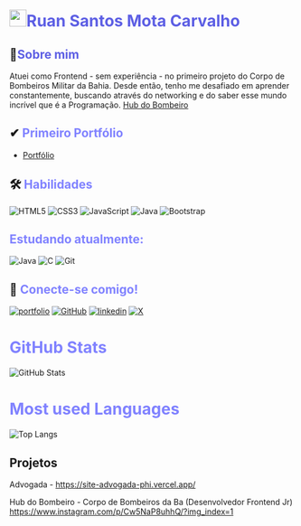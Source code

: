 # <span style="color:hsl(239, 71.40%, 62.90%)"><img src="https://raw.githubusercontent.com/kaueMarques/kaueMarques/master/hi.gif" height="30px">Ruan Santos Mota Carvalho</span>

## 🚀<span style="color:hsl(239, 71.40%, 62.90%)">Sobre mim</span>

Atuei como Frontend - sem experiência - no primeiro projeto do Corpo de Bombeiros Militar da Bahia. Desde então, tenho me desafiado em aprender constantemente, buscando através do networking e do saber esse mundo incrível que é a Programação.
[Hub do Bombeiro](https://hub.cbm.ba.gov.br)

## ✔<span style="color: hsl(239, 100%, 75%)"> Primeiro Portfólio</span>

- <a style="color:hsl(239, 100%, 75%)"> [Portfólio](https://challenge-six-orcin.vercel.app)</a>

## 🛠 <span style="color:hsl(239, 100%, 75%)">Habilidades</span>

![HTML5](https://img.shields.io/badge/HTML5-blue?style=for-the-badge&logo=html5&logoColor=white)
![CSS3](https://img.shields.io/badge/CSS3-blue?style=for-the-badge&logo=css3&logoColor=white)
![JavaScript](https://img.shields.io/badge/JavaScript-blue?style=for-the-badge&logo=javascript&logoColor=white)
![Java](https://img.shields.io/badge/java-%23ED8B00.svg?style=for-the-badge&logo=openjdk&logoColor=white)
![Bootstrap](https://img.shields.io/badge/-boostrap-0D1117?style=for-the-badge&logo=bootstrap&labelColor=0D1117)


## <span style="color: hsl(239, 100%, 75%)">Estudando atualmente:

![Java](https://img.shields.io/badge/java-%23ED8B00.svg?style=for-the-badge&logo=openjdk&logoColor=white)
![C](https://img.shields.io/badge/C-00599C?style=for-the-badge&logo=c&logoColor=white)
![Git](https://img.shields.io/badge/GIT-blue?style=for-the-badge&logo=git&logoColor=white)

## 🔗 <span style="color: hsl(239, 100%, 75%)">Conecte-se comigo!

[![portfolio](https://img.shields.io/badge/my_portfolio-000?style=for-the-badge&logo=ko-fi&logoColor=white)](https://challenge-six-orcin.vercel.app)
[![GitHub](https://img.shields.io/badge/GitHub-100000?style=for-the-badge&logo=github&logoColor=white)](https://github.com/Ruansmc/)
[![linkedin](https://img.shields.io/badge/linkedin-0A66C2?style=for-the-badge&logo=linkedin&logoColor=white)](https://www.linkedin.com/in/ruan-c-0a527414a//)
[![X](https://img.shields.io/badge/X-000?style=for-the-badge&logo=x)](https://x.com/RuanSantosMota1/)

# <span style="color: hsl(239, 100%, 75%)"> GitHub Stats

![GitHub Stats](https://github-readme-stats.vercel.app/api?username=Ruansmc&theme=transparent&bg_color=000&border_color=30A3DC&show_icons=true&icon_color=bluetitle_color=E94D5F&text_color=FFF&hide_title=true)

# <span style="color: hsl(239, 100%, 75%)"> Most used Languages

![Top Langs](https://github-readme-stats-git-masterrstaa-rickstaa.vercel.app/api/top-langs/?username=Ruansmc&bg_color=000&border_color=bluetitle_color=E94D5F&hide_title=true&text_color=FFF)
</a>&nbsp;


## Projetos
Advogada - https://site-advogada-phi.vercel.app/

Hub do Bombeiro - Corpo de Bombeiros da Ba (Desenvolvedor Frontend Jr)
https://www.instagram.com/p/Cw5NaP8uhhQ/?img_index=1

